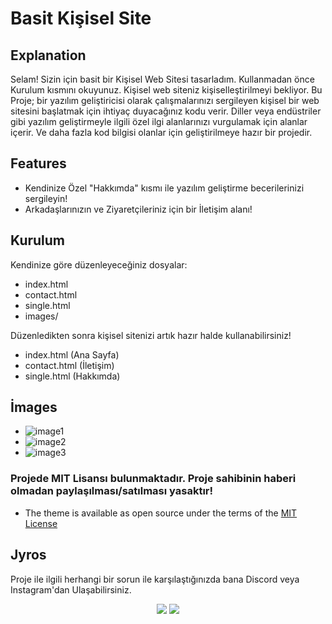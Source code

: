 # Basit Kişisel Site

## Explanation

Selam! Sizin için basit bir Kişisel Web Sitesi tasarladım. Kullanmadan önce Kurulum kısmını okuyunuz.
Kişisel web siteniz kişiselleştirilmeyi bekliyor. Bu Proje; bir yazılım geliştiricisi olarak çalışmalarınızı sergileyen kişisel bir web sitesini başlatmak için ihtiyaç duyacağınız kodu verir. Diller veya endüstriler gibi yazılım geliştirmeyle ilgili özel ilgi alanlarınızı vurgulamak için alanlar içerir. 
Ve daha fazla kod bilgisi olanlar için geliştirilmeye hazır bir projedir.

## Features

* Kendinize Özel "Hakkımda" kısmı ile yazılım geliştirme becerilerinizi sergileyin!
* Arkadaşlarınızın ve Ziyaretçileriniz için bir İletişim alanı!

## Kurulum

Kendinize göre düzenleyeceğiniz dosyalar:

* index.html
* contact.html
* single.html
* images/

Düzenledikten sonra kişisel sitenizi artık hazır halde kullanabilirsiniz!



* index.html (Ana Sayfa)
* contact.html (İletişim)
* single.html (Hakkımda)


## İmages

* ![image1](https://media.discordapp.net/attachments/850780823765909559/853707536199712778/unknown.png?width=535&height=426)
* ![image2](https://media.discordapp.net/attachments/850780823765909559/853708371068190740/unknown.png?width=797&height=425)
* ![image3](https://media.discordapp.net/attachments/850780823765909559/853708598697918464/unknown.png?width=511&height=426)

### Projede MIT Lisansı bulunmaktadır. Proje sahibinin haberi olmadan paylaşılması/satılması yasaktır! 
* The theme is available as open source under the terms of the [MIT License](https://github.com/Jyros/jyros-personal-website/blob/main/LICENSE)

## Jyros 

Proje ile ilgili herhangi bir sorun ile karşılaştığınızda bana Discord veya Instagram'dan Ulaşabilirsiniz.

<p align="center">
 <a href="https://discord.com/users/796032235085627422" target"blank_"><img src="https://img.shields.io/badge/Discord%20-7289DA.svg?&style=for-the-badge&logo=discord&logoColor=white"></a>
 <a href="https://www.instagram.com/jyros1/" target"blank_"><img src="https://img.shields.io/badge/INSTAGRAM%20-DC3175.svg?&style=for-the-badge&logo=instagram&logoColor=white"></a>
